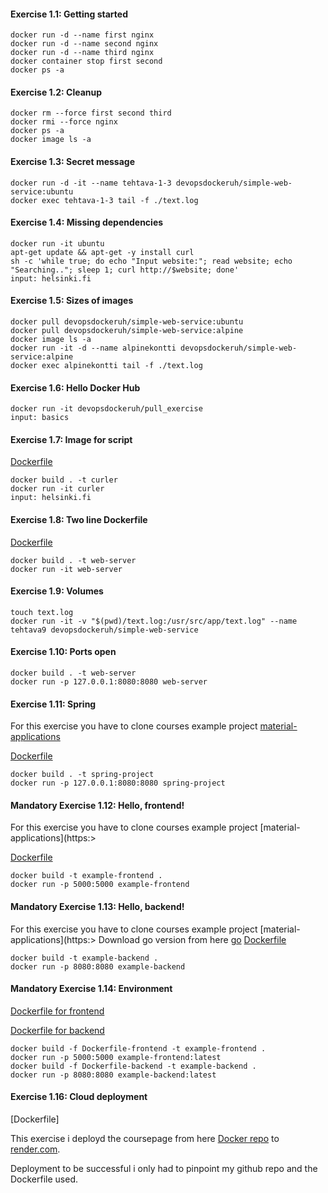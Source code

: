 
#### Exercise 1.1: Getting started

```
docker run -d --name first nginx
docker run -d --name second nginx
docker run -d --name third nginx
docker container stop first second
docker ps -a
```

#### Exercise 1.2: Cleanup

```
docker rm --force first second third
docker rmi --force nginx
docker ps -a
docker image ls -a
```

#### Exercise 1.3: Secret message

```
docker run -d -it --name tehtava-1-3 devopsdockeruh/simple-web-service:ubuntu
docker exec tehtava-1-3 tail -f ./text.log
```

#### Exercise 1.4: Missing dependencies

```
docker run -it ubuntu
apt-get update && apt-get -y install curl
sh -c 'while true; do echo "Input website:"; read website; echo "Searching.."; sleep 1; curl http://$website; done'
input: helsinki.fi
```

#### Exercise 1.5: Sizes of images

```
docker pull devopsdockeruh/simple-web-service:ubuntu
docker pull devopsdockeruh/simple-web-service:alpine
docker image ls -a
docker run -it -d --name alpinekontti devopsdockeruh/simple-web-service:alpine
docker exec alpinekontti tail -f ./text.log
```

#### Exercise 1.6: Hello Docker Hub

```
docker run -it devopsdockeruh/pull_exercise
input: basics
```

#### Exercise 1.7: Image for script

[Dockerfile](https://github.com/juleht/DevOps-with-Docker/blob/main/part_1/exercise_1_7/Dockerfile)

```
docker build . -t curler
docker run -it curler
input: helsinki.fi
```

#### Exercise 1.8: Two line Dockerfile

[Dockerfile](https://github.com/juleht/DevOps-with-Docker/blob/main/part_1/exercise_1_8/Dockerfile)

```
docker build . -t web-server
docker run -it web-server
```

#### Exercise 1.9: Volumes

```
touch text.log
docker run -it -v "$(pwd)/text.log:/usr/src/app/text.log" --name tehtava9 devopsdockeruh/simple-web-service
```

#### Exercise 1.10: Ports open

```
docker build . -t web-server
docker run -p 127.0.0.1:8080:8080 web-server
```

#### Exercise 1.11: Spring

For this exercise you have to clone courses example project [material-applications](https://github.com/docker-hy/material-applications/tree/main)

[Dockerfile](https://github.com/juleht/DevOps-with-Docker/blob/main/part_1/exercise_1_11/Dockerfile)

```
docker build . -t spring-project
docker run -p 127.0.0.1:8080:8080 spring-project
```

#### Mandatory Exercise 1.12: Hello, frontend!

For this exercise you have to clone courses example project [material-applications](https:>

[Dockerfile](https://github.com/juleht/DevOps-with-Docker/blob/main/part_1/exercise_1_12/Dockerfile)
 
```
docker build -t example-frontend .
docker run -p 5000:5000 example-frontend
```

#### Mandatory Exercise 1.13: Hello, backend!

For this exercise you have to clone courses example project [material-applications](https:>
Download go version from here [go](https://go.dev/doc/install)
[Dockerfile](https://github.com/juleht/DevOps-with-Docker/blob/main/part_1/exercise_1_13/Dockerfile)

```
docker build -t example-backend .
docker run -p 8080:8080 example-backend
```

#### Mandatory Exercise 1.14: Environment

[Dockerfile for frontend](https://github.com/juleht/DevOps-with-Docker/blob/main/part_1/exercise_1_12/Dockerfile)

[Dockerfile for backend](https://github.com/juleht/DevOps-with-Docker/blob/main/part_1/exercise_1_13/Dockerfile)

```
docker build -f Dockerfile-frontend -t example-frontend .
docker run -p 5000:5000 example-frontend:latest 
docker build -f Dockerfile-backend -t example-backend .
docker run -p 8080:8080 example-backend:latest
```

#### Exercise 1.16: Cloud deployment

[Dockerfile]

This exercise i deployd the coursepage from here [Docker repo](https://hub.docker.com/r/devopsdockeruh/coursepage) to [render.com](https://render.com/).

Deployment to be successful i only had to pinpoint my github repo and the Dockerfile used.


